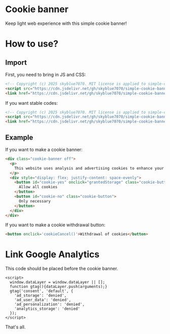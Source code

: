 # Cookie banner

Keep light web experience with this simple cookie banner!

# How to use?

## Import

First, you need to bring in JS and CSS:
``` html
<!-- Copyright (c) 2025 skyblue7070. MIT license is applied to simple-cookie-banner. -->
<script src="https://cdn.jsdelivr.net/gh/skyblue7070/simple-cookie-banner/cookie-action.min.js"></script>
<link href="https://cdn.jsdelivr.net/gh/skyblue7070/simple-cookie-banner/cookie-style.min.css" rel="stylesheet" type="text/css" />
```

If you want stable codes:
``` html
<!-- Copyright (c) 2025 skyblue7070. MIT license is applied to simple-cookie-banner. -->
<script src="https://cdn.jsdelivr.net/gh/skyblue7070/simple-cookie-banner@0.2.0/cookie-action.js"></script>
<link href="https://cdn.jsdelivr.net/gh/skyblue7070/simple-cookie-banner@0.2.0/cookie-style.css" rel="stylesheet" type="text/css" />
```

## Example

If you want to make a cookie banner:
``` html
<div class="cookie-banner off">
  <p>
    This website uses analysis and advertising cookies to enhance your experience.
  </p>
  <div style="display: flex; justify-content: space-evenly">
    <button id="cookie-yes" onclick="grantedStorage" class="cookie-button">
      Allow all cookies
    </button>
    <button id="cookie-no" class="cookie-button">
      Only necessary
    </button>
  </div>
</div>
```

If you want to make a cookie withdrawal button:
``` html
<button onclick='cookieCancel()'>Withdrawal of cookies</button>
```

# Link Google Analytics

This code should be placed before the cookie banner.
```
<script>
  window.dataLayer = window.dataLayer || [];
  function gtag(){dataLayer.push(arguments);}
  gtag('consent', 'default', {
    'ad_storage': 'denied',
    'ad_user_data': 'denied',
    'ad_personalization': 'denied',
    'analytics_storage': 'denied'
  });
</script>
```

That's all.
